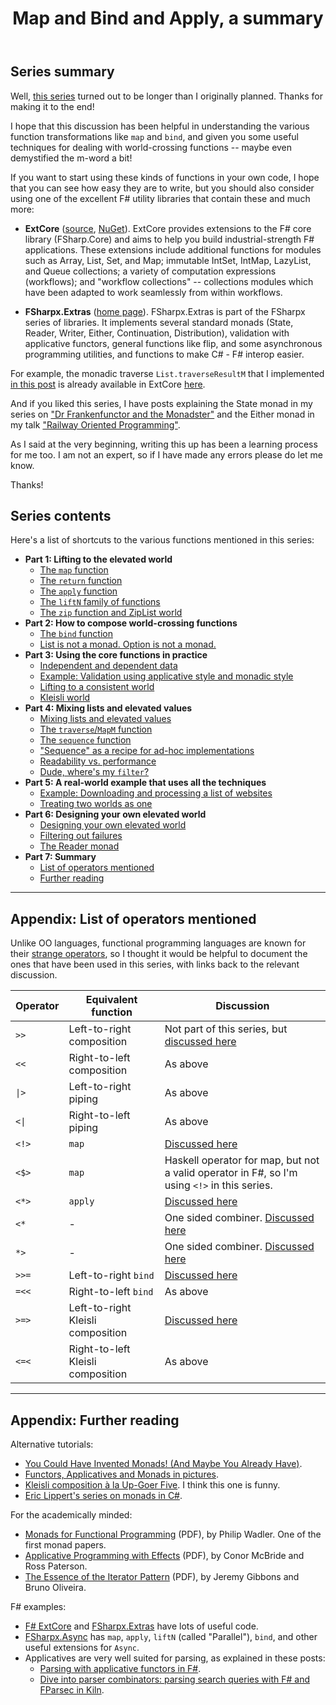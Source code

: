 ﻿---
layout: post
title: "Map and Bind and Apply, a summary"
description: ""
categories: ["Patterns"]
seriesId: "Map and Bind and Apply, Oh my!"
seriesOrder: 7
---

## Series summary

Well, [this series](/series/map-and-bind-and-apply-oh-my.html) turned out to be longer than I originally planned. Thanks for making it to the end!

I hope that this discussion has been helpful in understanding the various function transformations like `map` and `bind`, and given you
some useful techniques for dealing with world-crossing functions -- maybe even demystified the m-word a bit!

If you want to start using these kinds of functions in your own code, I hope that you can see how easy they are to write, but
you should also consider using one of the excellent F# utility libraries that contain these and much more:

* **ExtCore** ([source](https://github.com/jack-pappas/ExtCore), [NuGet](https://www.nuget.org/packages/ExtCore/)). 
  ExtCore provides extensions to the F# core library (FSharp.Core) and aims to help you build industrial-strength F# applications. 
  These extensions include additional functions for modules such as Array, List, Set, and Map; immutable IntSet, IntMap, LazyList, and 
  Queue collections; a variety of computation expressions (workflows); and "workflow collections" -- collections modules which have been 
  adapted to work seamlessly from within workflows.
  
* **FSharpx.Extras** ([home page](https://fsprojects.github.io/FSharpx.Extras/)). 
  FSharpx.Extras is part of the FSharpx series of libraries.
  It implements several standard monads (State, Reader, Writer, Either, Continuation, Distribution), 
  validation with applicative functors, general functions like flip, and some asynchronous programming utilities,
  and functions to make C# - F# interop easier.
  
For example, the monadic traverse `List.traverseResultM` that I implemented [in this post](/posts/elevated-world-4/#traverse) is already available in ExtCore 
[here](https://github.com/jack-pappas/ExtCore/blob/4fc2302e74a9b5217d980e5ce2680f0b3db26c3d/ExtCore/ControlCollections.Choice.fs#L398).
  
And if you liked this series, I have posts explaining the State monad in my series on ["Dr Frankenfunctor and the Monadster"](/posts/monadster/)
and the Either monad in my talk ["Railway Oriented Programming"](/rop/).

As I said at the very beginning, writing this up has been a learning process for me too.
I am not an expert, so if I have made any errors please do let me know.

Thanks!

## Series contents

Here's a list of shortcuts to the various functions mentioned in this series:

* **Part 1: Lifting to the elevated world**
  * [The `map` function](/posts/elevated-world/#map)
  * [The `return` function](/posts/elevated-world/#return)
  * [The `apply` function](/posts/elevated-world/#apply)
  * [The `liftN` family of functions](/posts/elevated-world/#lift)
  * [The `zip` function and ZipList world](/posts/elevated-world/#zip)
* **Part 2: How to compose world-crossing functions**    
  * [The `bind` function](/posts/elevated-world-2/#bind)
  * [List is not a monad. Option is not a monad.](/posts/elevated-world-2/#not-a-monad)
* **Part 3: Using the core functions in practice**  
  * [Independent and dependent data](/posts/elevated-world-3/#dependent)
  * [Example: Validation using applicative style and monadic style](/posts/elevated-world-3/#validation)
  * [Lifting to a consistent world](/posts/elevated-world-3/#consistent)
  * [Kleisli world](/posts/elevated-world-3/#kleisli)
* **Part 4: Mixing lists and elevated values**    
  * [Mixing lists and elevated values](/posts/elevated-world-4/#mixing)
  * [The `traverse`/`MapM` function](/posts/elevated-world-4/#traverse)
  * [The `sequence` function](/posts/elevated-world-4/#sequence)
  * ["Sequence" as a recipe for ad-hoc implementations](/posts/elevated-world-4/#adhoc)
  * [Readability vs. performance](/posts/elevated-world-4/#readability)
  * [Dude, where's my `filter`?](/posts/elevated-world-4/#filter)
* **Part 5: A real-world example that uses all the techniques**    
  * [Example: Downloading and processing a list of websites](/posts/elevated-world-5/#asynclist)
  * [Treating two worlds as one](/posts/elevated-world-5/#asyncresult)
* **Part 6: Designing your own elevated world** 
  * [Designing your own elevated world](/posts/elevated-world-6/#part6)
  * [Filtering out failures](/posts/elevated-world-6/#filtering)
  * [The Reader monad](/posts/elevated-world-6/#readermonad)
* **Part 7: Summary** 
  * [List of operators mentioned](/posts/elevated-world-7/#operators)
  * [Further reading](/posts/elevated-world-7/#further-reading)

<a id="operators"></a>
<hr>
  
## Appendix: List of operators mentioned

Unlike OO languages, functional programming languages are known for their [strange operators](http://en.cppreference.com/w/cpp/language/operator_precedence),
so I thought it would be helpful to document the ones that have been used in this series, with links back to the relevant discussion.

Operator  | Equivalent function | Discussion
-------------|---------|----
`>>`  | Left-to-right composition | Not part of this series, but [discussed here](/posts/function-composition/)
`<<`  | Right-to-left composition | As above
<code>&#124;></code>  | Left-to-right piping | As above
<code>&lt;&#124;</code> | Right-to-left piping | As above
`<!>` | `map` | [Discussed here](/posts/elevated-world/#map)
`<$>` | `map` | Haskell operator for map, but not a valid operator in F#, so I'm using `<!>` in this series.
`<*>` | `apply` | [Discussed here](/posts/elevated-world/#apply)
`<*`  | - | One sided combiner. [Discussed here](/posts/elevated-world/#lift)
`*>`  | - | One sided combiner. [Discussed here](/posts/elevated-world/#lift)
`>>=` | Left-to-right `bind` | [Discussed here](/posts/elevated-world-2/#bind)
`=<<` | Right-to-left `bind` | As above
`>=>` | Left-to-right Kleisli composition | [Discussed here](/posts/elevated-world-3/#kleisli)
`<=<` | Right-to-left Kleisli composition | As above


<a id="further-reading"></a>
<hr>
  
## Appendix: Further reading

Alternative tutorials:

* [You Could Have Invented Monads! (And Maybe You Already Have)](http://blog.sigfpe.com/2006/08/you-could-have-invented-monads-and.html).
* [Functors, Applicatives and Monads in pictures](http://adit.io/posts/2013-04-17-functors,_applicatives,_and_monads_in_pictures.html).
* [Kleisli composition à la Up-Goer Five](http://mergeconflict.com/kleisli-composition-a-la-up-goer-five/). I think this one is funny.
* [Eric Lippert's series on monads in C#](http://ericlippert.com/category/monads/).

For the academically minded:

* [Monads for Functional Programming](http://homepages.inf.ed.ac.uk/wadler/papers/marktoberdorf/baastad.pdf) (PDF), by Philip Wadler. One of the first monad papers.
* [Applicative Programming with Effects](http://www.soi.city.ac.uk/~ross/papers/Applicative.pdf) (PDF), by Conor McBride and Ross Paterson.
* [The Essence of the Iterator Pattern](http://www.comlab.ox.ac.uk/jeremy.gibbons/publications/iterator.pdf) (PDF), by Jeremy Gibbons and Bruno Oliveira.

F# examples:

* [F# ExtCore](https://github.com/jack-pappas/ExtCore) and
  [FSharpx.Extras](https://github.com/fsprojects/FSharpx.Extras/blob/master/src/FSharpx.Extras/ComputationExpressions/Monad.fs) have lots of useful code.
* [FSharpx.Async](https://github.com/fsprojects/FSharpx.Async/blob/master/src/FSharpx.Async/Async.fs) has `map`, `apply`, `liftN` (called "Parallel"), `bind`, and other useful extensions for `Async`.
* Applicatives are very well suited for parsing, as explained in these posts:
  * [Parsing with applicative functors in F#](http://bugsquash.blogspot.co.uk/2011/01/parsing-with-applicative-functors-in-f.html).
  * [Dive into parser combinators: parsing search queries with F# and FParsec in Kiln](http://blog.fogcreek.com/fparsec/).

